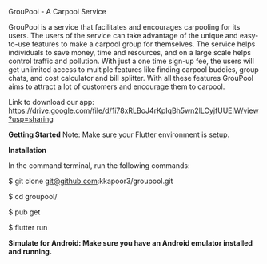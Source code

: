 GrouPool - A  Carpool Service

GrouPool is a service that facilitates and encourages carpooling for its users. The users of the service can take advantage of the unique and easy-to-use features to make a carpool group for themselves. The service helps individuals to save money, time and resources, and on a large scale helps control traffic and pollution. With just a one time sign-up fee, the users will get unlimited access to multiple features like finding carpool buddies, group chats, and cost calculator and bill splitter. With all these features GrouPool aims to attract a lot of customers and encourage them to carpool.

Link to download our app: https://drive.google.com/file/d/1i78xRLBoJ4rKpIqBh5wn2lLCyjfUUElW/view?usp=sharing

**Getting Started**
Note: Make sure your Flutter environment is setup.

**Installation**

In the command terminal, run the following commands:

$ git clone git@github.com:kkapoor3/groupool.git

$ cd groupool/

$ pub get

$ flutter run


**Simulate for Android: 
Make sure you have an Android emulator installed and running.**

